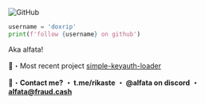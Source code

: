 
![GitHub](https://komarev.com/ghpvc/?username=doxrip&style=flat)
<br>

```python
username = 'doxrip'
print(f'follow {username} on github')
```

Aka alfata!

📁・Most recent project [simple-keyauth-loader](https://github.com/doxrip/simple-keyauth-loader)

📩・**Contact me?**
**・ t.me/rikaste**
**・ @alfata on discord**
**・ alfata@fraud.cash**
